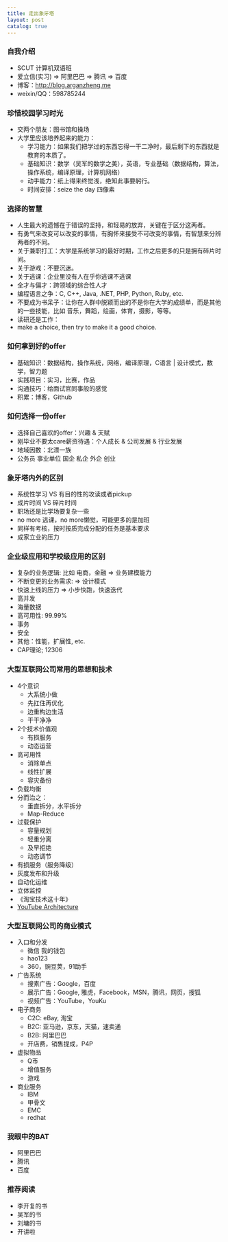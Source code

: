 ```yaml
---
title: 走出象牙塔
layout: post
catalog: true
---
```


### 自我介绍

* SCUT 计算机双语班
* 爱立信(实习) => 阿里巴巴 => 腾讯 => 百度
* 博客：http://blog.arganzheng.me
* weixin/QQ：598785244

### 珍惜校园学习时光

* 交两个朋友：图书馆和操场
* 大学里应该培养起来的能力：
     * 学习能力：如果我们把学过的东西忘得一干二净时，最后剩下的东西就是教育的本质了。
     * 基础知识：数学（吴军的数学之美），英语，专业基础（数据结构，算法，操作系统，编译原理，计算机网络）
     * 动手能力：纸上得来终觉浅，绝知此事要躬行。
     * 时间安排：seize the day 四像素

### 选择的智慧

* 人生最大的遗憾在于错误的坚持，和轻易的放弃，关键在于区分这两者。
* 有勇气来改变可以改变的事情，有胸怀来接受不可改变的事情，有智慧来分辨两者的不同。 
* 关于兼职打工：大学是系统学习的最好时期，工作之后更多的只是拥有碎片时间。
* 关于游戏：不要沉迷。
* 关于逃课：企业里没有人在乎你逃课不逃课
* 全才与偏才：跨领域的综合性人才
* 编程语言之争：C, C++, Java, .NET, PHP, Python, Ruby, etc.
* 不要成为书呆子：让你在人群中脱颖而出的不是你在大学的成绩单，而是其他的一些技能，比如 音乐，舞蹈，绘画，体育，摄影，等等。
* 读研还是工作：
* make a choice, then try to make it a good choice.

### 如何拿到好的offer

* 基础知识：数据结构，操作系统，网络，编译原理，C语言 | 设计模式，数学，智力题
* 实践项目：实习，比赛，作品
* 沟通技巧：给面试官同事般的感觉
* 积累：博客，Github 

### 如何选择一份offer

* 选择自己喜欢的offer：兴趣 & 天赋
* 刚毕业不要太care薪资待遇：个人成长 & 公司发展 & 行业发展
* 地域因数：北漂一族
* 公务员 事业单位 国企 私企 外企 创业

### 象牙塔内外的区别

* 系统性学习 VS 有目的性的攻读或者pickup
* 成片时间 VS 碎片时间
* 职场还是比学场要复杂一些
* no more 逃课，no more懒觉，可能更多的是加班
* 同样有考核，按时按质完成分配的任务是基本要求
* 成家立业的压力

### 企业级应用和学校级应用的区别

* 复杂的业务逻辑: 比如 电商，金融 => 业务建模能力
* 不断变更的业务需求: => 设计模式
* 快速上线的压力 => 小步快跑，快速迭代
* 高并发
* 海量数据
* 高可用性: 99.99%
* 事务
* 安全
* 其他：性能，扩展性, etc.
* CAP理论; 12306

### 大型互联网公司常用的思想和技术

* 4个意识
     * 大系统小做
     * 先扛住再优化
     * 边重构边生活
     * 干干净净
* 2个技术价值观
     * 有损服务
     * 动态运营
* 高可用性   
     * 消除单点
     * 线性扩展
     * 容灾备份
* 负载均衡
* 分而治之：
     * 垂直拆分，水平拆分
     * Map-Reduce
* 过载保护
     * 容量规划
     * 轻重分离
     * 及早拒绝
     * 动态调节
* 有损服务（服务降级）
* 灰度发布和升级
* 自动化运维
* 立体监控
* 《淘宝技术这十年》
*  [YouTube Architecture](http://highscalability.com/youtube-architecture)

### 大型互联网公司的商业模式

* 入口和分发
     * 微信 我的钱包
     * hao123
     * 360，豌豆荚，91助手
* 广告系统
     * 搜素广告：Google，百度 
     * 展示广告：Google, 雅虎，Facebook，MSN，腾讯，网页，搜狐
     * 视频广告：YouTube，YouKu
* 电子商务
     * C2C: eBay, 淘宝
     * B2C: 亚马逊，京东，天猫，速卖通
     * B2B: 阿里巴巴
     * 开店费，销售提成，P4P
* 虚拟物品
     * Q币
     * 增值服务
     * 游戏
* 商业服务
     * IBM
     * 甲骨文
     * EMC
     * redhat

### 我眼中的BAT

* 阿里巴巴
* 腾讯
* 百度

### 推荐阅读

* 李开复的书
* 吴军的书
* 刘墉的书 
* 开讲啦



